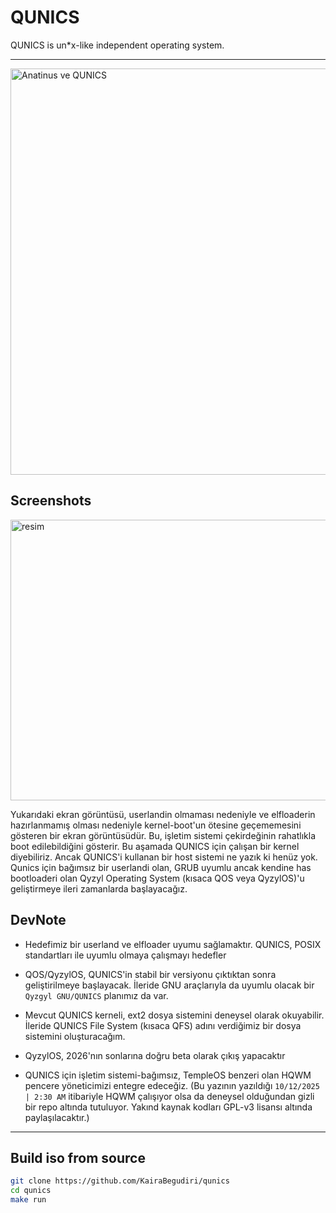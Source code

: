 # QUNICS
QUNICS is un*x-like independent operating system. 
<hr>
<img width="1600" height="650" alt="Anatinus ve QUNICS" src="https://github.com/user-attachments/assets/942b0d27-63db-44d8-a15b-1924a7e18f97" />

## Screenshots
<img width="822" height="449" alt="resim" src="https://github.com/user-attachments/assets/0745882c-824d-4c89-afeb-bc059fb07380" />

<br>

Yukarıdaki ekran görüntüsü, userlandin olmaması nedeniyle ve elfloaderin hazırlanmamış olması nedeniyle kernel-boot'un ötesine geçememesini gösteren bir ekran görüntüsüdür. 
Bu, işletim sistemi çekirdeğinin rahatlıkla boot edilebildiğini gösterir. Bu aşamada QUNICS için çalışan bir kernel diyebiliriz. Ancak QUNICS'i kullanan bir host sistemi ne yazık ki henüz yok. 
Qunics için bağımsız bir userlandi olan, GRUB uyumlu ancak kendine has bootloaderi olan Qyzyl Operating System (kısaca QOS veya QyzylOS)'u geliştirmeye ileri zamanlarda başlayacağız.

## DevNote
- Hedefimiz bir userland ve elfloader uyumu sağlamaktır. QUNICS, POSIX standartları ile uyumlu olmaya çalışmayı hedefler
- QOS/QyzylOS, QUNICS'in stabil bir versiyonu çıktıktan sonra geliştirilmeye başlayacak. İleride GNU araçlarıyla da uyumlu olacak bir `Qyzgyl GNU/QUNICS` planımız da var.

- Mevcut QUNICS kerneli, ext2 dosya sistemini deneysel olarak okuyabilir. İleride QUNICS File System (kısaca QFS) adını verdiğimiz bir dosya sistemini oluşturacağım.
- QyzylOS, 2026'nın sonlarına doğru beta olarak çıkış yapacaktır
- QUNICS için işletim sistemi-bağımsız, TempleOS benzeri olan HQWM pencere yöneticimizi entegre edeceğiz. (Bu yazının yazıldığı `10/12/2025 | 2:30 AM` itibariyle HQWM çalışıyor olsa da deneysel olduğundan gizli bir repo altında tutuluyor. Yakınd kaynak kodları GPL-v3 lisansı altında paylaşılacaktır.)

<hr>

## Build iso from source
```bash
git clone https://github.com/KairaBegudiri/qunics
cd qunics
make run
```
